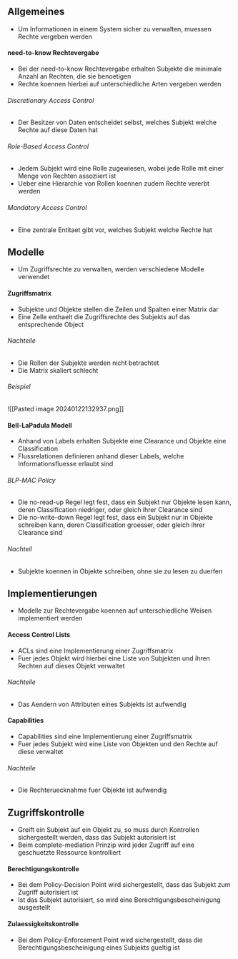 ## Allgemeines
- Um Informationen in einem System sicher zu verwalten, muessen Rechte vergeben werden
#### need-to-know Rechtevergabe
- Bei der need-to-know Rechtevergabe erhalten Subjekte die minimale Anzahl an Rechten, die sie benoetigen
- Rechte koennen hierbei auf unterschiedliche Arten vergeben werden
###### Discretionary Access Control
- Der Besitzer von Daten entscheidet selbst, welches Subjekt welche Rechte auf diese Daten hat
###### Role-Based Access Control
- Jedem Subjekt wird eine Rolle zugewiesen, wobei jede Rolle mit einer Menge von Rechten assoziiert ist
- Ueber eine Hierarchie von Rollen koennen zudem Rechte vererbt werden
###### Mandatory Access Control
- Eine zentrale Entitaet gibt vor, welches Subjekt welche Rechte hat
## Modelle
- Um Zugriffsrechte zu verwalten, werden verschiedene Modelle verwendet
#### Zugriffsmatrix
- Subjekte und Objekte stellen die Zeilen und Spalten einer Matrix dar
- Eine Zelle enthaelt die Zugriffsrechte des Subjekts auf das entsprechende Object
###### Nachteile
- Die Rollen der Subjekte werden nicht betrachtet
- Die Matrix skaliert schlecht
###### Beispiel
![[Pasted image 20240122132937.png]]
#### Bell-LaPadula Modell
- Anhand von Labels erhalten Subjekte eine Clearance und Objekte eine Classification
- Flussrelationen definieren anhand dieser Labels, welche Informationsfluesse erlaubt sind
###### BLP-MAC Policy
- Die no-read-up Regel legt fest, dass ein Subjekt nur Objekte lesen kann, deren Classification niedriger, oder gleich ihrer Clearance sind
- Die no-write-down Regel legt fest, dass ein Subjekt nur in Objekte schreiben kann, deren Classification groesser, oder gleich ihrer Clearance sind
###### Nachteil
- Subjekte koennen in Objekte schreiben, ohne sie zu lesen zu duerfen
## Implementierungen
- Modelle zur Rechtevergabe koennen auf unterschiedliche Weisen implementiert werden
#### Access Control Lists
- ACLs sind eine Implementierung einer Zugriffsmatrix
- Fuer jedes Objekt wird hierbei eine Liste von Subjekten und ihren Rechten auf dieses Objekt verwaltet
###### Nachteile
- Das Aendern von Attributen eines Subjekts ist aufwendig
#### Capabilities
- Capabilities sind eine Implementierung einer Zugriffsmatrix
- Fuer jedes Subjekt wird eine Liste von Objekten und den Rechte auf diese verwaltet
###### Nachteile
- Die Rechteruecknahme fuer Objekte ist aufwendig
## Zugriffskontrolle
- Greift ein Subjekt auf ein Objekt zu, so muss durch Kontrollen sichergestellt werden, dass das Subjekt autorisiert ist
- Beim complete-mediation Prinzip wird jeder Zugriff auf eine geschuetzte Ressource kontrolliert
#### Berechtigungskontrolle
- Bei dem Policy-Decision Point wird sichergestellt, dass das Subjekt zum Zugriff autorisiert ist
- Ist das Subjekt autorisiert, so wird eine Berechtigungsbescheinigung ausgestellt
#### Zulaessigkeitskontrolle
- Bei dem Policy-Enforcement Point wird sichergestellt, dass die Berechtigungsbescheinigung eines Subjekts gueltig ist 
